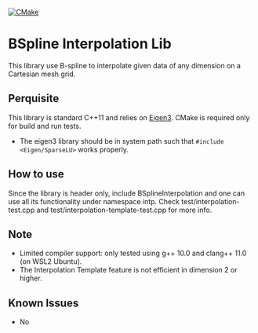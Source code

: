 [![CMake](https://github.com/12ff54e/BSplineInterpolation/actions/workflows/cmake.yml/badge.svg?branch=main)](https://github.com/12ff54e/BSplineInterpolation/actions/workflows/cmake.yml)

# BSpline Interpolation Lib

This library use B-spline to interpolate given data of any dimension on a Cartesian mesh grid.

## Perquisite

This library is standard C++11 and relies on [Eigen3](https://eigen.tuxfamily.org/). CMake is required only for build and run tests.
- The eigen3 library should be in system path such that `#include <Eigen/SparseLU>` works properly.

## How to use

Since the library is header only, include BSplineInterpolation and one can use all its functionality under namespace intp. Check test/interpolation-test.cpp and test/interpolation-template-test.cpp for more info.

## Note

- Limited compiler support: only tested using g++ 10.0 and clang++ 11.0 (on WSL2 Ubuntu).
- The Interpolation Template feature is not efficient in dimension 2 or higher.

## Known Issues

- No